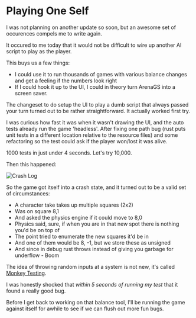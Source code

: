 # Playing One Self

I was not planning on another update so soon, but an awesome set of occurences compels me to write again.

It occured to me today that it would not be difficult to wire up another AI script to play as the player.

This buys us a few things:

- I could use it to run thousands of games with various balance changes and get a feeling if the numbers look right
- If I could hook it up to the UI, I could in theory turn ArenaGS into a screen saver.

The changeset to do setup the UI to play a dumb script that always passed your turn turned out to be rather straightforward. It actually worked first try.

I was curious how fast it was when it wasn't drawing the UI, and the auto tests already run the game 'headless'. After fixing one path bug (rust puts unit tests in a different location relative to the resource files) and some refactoring so the test could ask if the player won/lost it was alive.

1000 tests in just under 4 seconds. Let's try 10,000.

Then this happened:

![Crash Log](https://chamons.github.io/ArenaGS/images/playing-oneself-1.png)

So the game got itself into a crash state, and it turned out to be a valid set of circumstances:

- A character take takes up multiple squares (2x2)
- Was on square 8,1
- And asked the physics engine if it could move to 8,0
- Physics said, sure, if when you are in that new spot there is nothing you'd be on top of
- The point tried to enumerate the new squares it'd be in
- And one of them would be 8, -1, but we store these as unsigned
- And since in debug rust throws instead of giving you garbage for underflow - Boom

The idea of throwing random inputs at a system is not new, it's called [Monkey Testing](https://en.wikipedia.org/wiki/Monkey_testing). 

I was honestly shocked that _within 5 seconds of running my test_ that it found a really good bug.

Before I get back to working on that balance tool, I'll be running the game against itself for awhile to see if we can flush out more fun bugs.